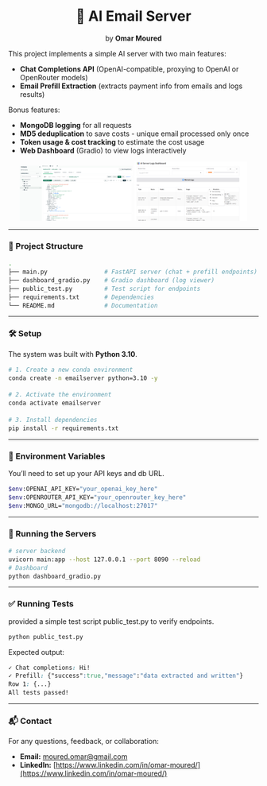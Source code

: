 <div align="center">

# 📧 AI Email Server  
by **Omar Moured**

</div>

This project implements a simple AI server with two main features:
- **Chat Completions API** (OpenAI-compatible, proxying to OpenAI or OpenRouter models)  
- **Email Prefill Extraction** (extracts payment info from emails and logs results)  

Bonus features:
- **MongoDB logging** for all requests  
- **MD5 deduplication** to save costs - unique email processed only once
- **Token usage & cost tracking** to estimate the cost usage
- **Web Dashboard** (Gradio) to view logs interactively  

<div align="center">
  <img src="misc/db.png" alt="Database Logs" width="45%"/>
  <img src="misc/dashboard.png" alt="Dashboard UI" width="45%"/>
</div>

---
 
### 📂 Project Structure
```bash
.
├── main.py                # FastAPI server (chat + prefill endpoints)
├── dashboard_gradio.py    # Gradio dashboard (log viewer)
├── public_test.py         # Test script for endpoints
├── requirements.txt       # Dependencies
└── README.md              # Documentation
```

---

### 🛠 Setup

The system was built with **Python 3.10**.

```bash
# 1. Create a new conda environment
conda create -n emailserver python=3.10 -y

# 2. Activate the environment
conda activate emailserver

# 3. Install dependencies
pip install -r requirements.txt
```

---

### 🔑 Environment Variables
You’ll need to set up your API keys and db URL.

```bash
$env:OPENAI_API_KEY="your_openai_key_here"
$env:OPENROUTER_API_KEY="your_openrouter_key_here"
$env:MONGO_URL="mongodb://localhost:27017"
```

---

### 🚀 Running the Servers

```bash
# server backend
uvicorn main:app --host 127.0.0.1 --port 8090 --reload
# Dashboard
python dashboard_gradio.py
```

---

### ✅ Running Tests

provided a simple test script public_test.py to verify endpoints.
```bash
python public_test.py
```

Expected output: 
```css
✓ Chat completions: Hi!
✓ Prefill: {"success":true,"message":"data extracted and written"}
Row 1: {...}
All tests passed!
```

---

### 📬 Contact
For any questions, feedback, or collaboration:
- **Email:** moured.omar@gmail.com 
- **LinkedIn:** [https://www.linkedin.com/in/omar-moured/](https://www.linkedin.com/in/omar-moured/) 